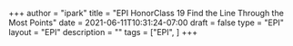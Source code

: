 +++
author = "ipark"
title = "EPI HonorClass 19 Find the Line Through the Most Points"
date =  2021-06-11T10:31:24-07:00
draft =  false
type = "EPI"
layout = "EPI"
description = ""
tags = ["EPI", 
]
+++

